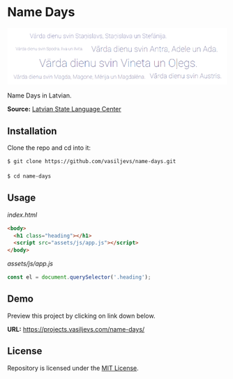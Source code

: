[latvian-state-language-center]: http://vvc.gov.lv/index.php?route=product/category&path=193_199

# Name Days
![Repository: Name-Days](README.png)

Name Days in Latvian. 

__Source:__ [Latvian State Language Center][latvian-state-language-center]

## Installation
Clone the repo and cd into it:
```bash
$ git clone https://github.com/vasiljevs/name-days.git

$ cd name-days
```
## Usage

_index.html_
```html
<body>
  <h1 class="heading"></h1>
  <script src="assets/js/app.js"></script>
</body>
```
_assets/js/app.js_
```js
const el = document.querySelector('.heading');
```

## Demo
Preview this project by clicking on link down below.

__URL:__ https://projects.vasiljevs.com/name-days/

## License
Repository is licensed under the [MIT License](LICENSE).
